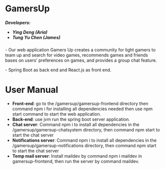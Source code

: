 <h1> GamersUp </h1>
<h5> Developers:  
<ul><li>Ying Deng (Aria)</li><li>Tung Yu Chen (James)</li><ul> </h5>
<p>- Our web application Gamers Up creates a community for light gamers to team up and search for video games, recommends games and friends bases on users’ preferences on games, and provides a group chat feature. </p>
<p>- Spring Boot as back end and React.js as front end.</p>

# User Manual
- **Front-end**: go to the  /gamersup/gamersup-frontend directory then command npm i for installing all dependencies needed then use npm start command to start the web application.
- **Back-end**: use jvm run the spring boot server application.
- **Chat server**: Command npm i to install all dependencies in the  /gamersup/gamersup-chatsystem directory, then command npm start to start the chat server
- **Notifications server**: Command npm i to install all dependencies in the /gamersup/gamersup-notifications directory, then command npm start to start the chat server
- **Temp mail server**: Install maildev by command npm i maildev in gamersup-frontend, then run the server by command maildev.
